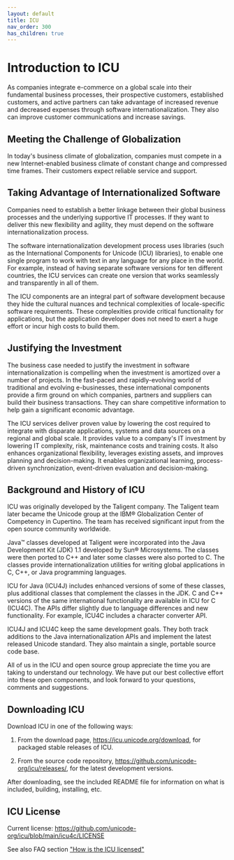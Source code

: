 ```yaml
---
layout: default
title: ICU
nav_order: 300
has_children: true
---
```

<!--
© 2020 and later: Unicode, Inc. and others.
License & terms of use: http://www.unicode.org/copyright.html
-->

# Introduction to ICU

As companies integrate e-commerce on a global scale into their fundamental
business processes, their prospective customers, established customers, and
active partners can take advantage of increased revenue and decreased expenses
through software internationalization. They also can improve customer
communications and increase savings.

## Meeting the Challenge of Globalization

In today's business climate of globalization, companies must compete in a new
Internet-enabled business climate of constant change and compressed time frames.
Their customers expect reliable service and support.

## Taking Advantage of Internationalized Software

Companies need to establish a better linkage between their global business
processes and the underlying supportive IT processes. If they want to deliver
this new flexibility and agility, they must depend on the software
internationalization process.

The software internationalization development process uses libraries (such as
the International Components for Unicode (ICU) libraries), to enable one single
program to work with text in any language for any place in the world. For
example, instead of having separate software versions for ten different
countries, the ICU services can create one version that works seamlessly and
transparently in all of them.

The ICU components are an integral part of software development because they
hide the cultural nuances and technical complexities of locale-specific software
requirements. These complexities provide critical functionality for
applications, but the application developer does not need to exert a huge effort
or incur high costs to build them.

## Justifying the Investment

The business case needed to justify the investment in software
internationalization is compelling when the investment is amortized over a
number of projects. In the fast-paced and rapidly-evolving world of traditional
and evolving e-businesses, these international components provide a firm ground
on which companies, partners and suppliers can build their business
transactions. They can share competitive information to help gain a significant
economic advantage.

The ICU services deliver proven value by lowering the cost required to integrate
with disparate applications, systems and data sources on a regional and global
scale. It provides value to a company's IT investment by lowering IT complexity,
risk, maintenance costs and training costs. It also enhances organizational
flexibility, leverages
existing assets, and improves planning and decision-making. It enables
organizational learning, process-driven synchronization, event-driven evaluation
and decision-making.

## Background and History of ICU

ICU was originally developed by the Taligent company. The Taligent team later
became the Unicode group at the IBM® Globalization Center of Competency in
Cupertino. The team has received significant input from the open source
community worldwide.

Java™ classes developed at Taligent were incorporated into the Java Development
Kit (JDK) 1.1 developed by Sun® Microsystems. The classes were then ported to
C++ and later some classes were also ported to C. The classes provide
internationalization utilities for writing global applications in C, C++, or
Java programming languages.

ICU for Java (ICU4J) includes enhanced versions of some of these classes, plus
additional classes that complement the classes in the JDK. C and C++ versions of
the same international functionality are available in ICU for C (ICU4C). The
APIs differ slightly due to language differences and new functionality. For
example, ICU4C includes a character converter API.

ICU4J and ICU4C keep the same development goals. They both track additions to
the Java internationalization APIs and implement the latest released Unicode
standard. They also maintain a single, portable source code base.

All of us in the ICU and open source group appreciate the time you are taking to
understand our technology. We have put our best collective effort into these
open components, and look forward to your questions, comments and suggestions.

## Downloading ICU

Download ICU in one of the following ways:

1.  From the download page, <https://icu.unicode.org/download>, for
    packaged stable releases of ICU.

2.  From the source code repository, <https://github.com/unicode-org/icu/releases/>,
    for the latest development versions.

After downloading, see the included README file for information on what is
included, building, installing, etc.

## ICU License

Current license: <https://github.com/unicode-org/icu/blob/main/icu4c/LICENSE>

See also FAQ section ["How is the ICU licensed"](icufaq/index#how-is-icu-licensed)

